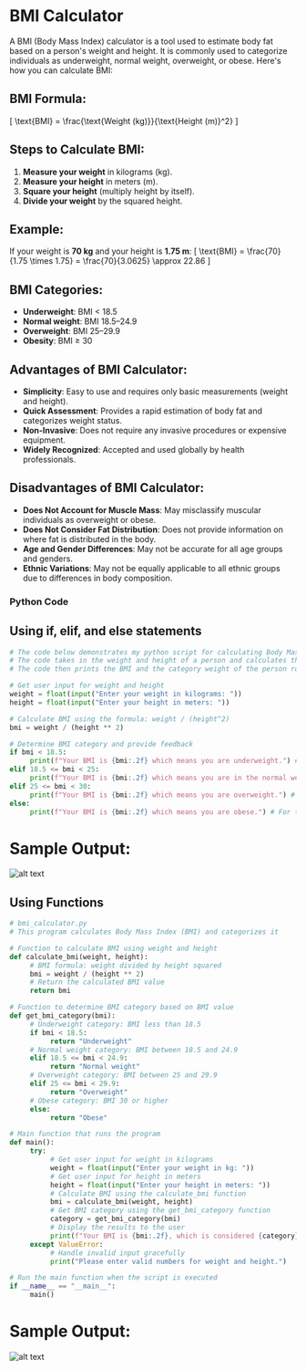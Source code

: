 # BMI Calculator

A BMI (Body Mass Index) calculator is a tool used to estimate body fat based on a person's weight and height. It is commonly used to categorize individuals as underweight, normal weight, overweight, or obese. Here's how you can calculate BMI:

## BMI Formula:
\[
\text{BMI} = \frac{\text{Weight (kg)}}{\text{Height (m)}^2}
\]

## Steps to Calculate BMI:
1. **Measure your weight** in kilograms (kg).
2. **Measure your height** in meters (m).
3. **Square your height** (multiply height by itself).
4. **Divide your weight** by the squared height.

## Example:
If your weight is **70 kg** and your height is **1.75 m**:
\[
\text{BMI} = \frac{70}{1.75 \times 1.75} = \frac{70}{3.0625} \approx 22.86
\]

## BMI Categories:
- **Underweight**: BMI < 18.5
- **Normal weight**: BMI 18.5–24.9
- **Overweight**: BMI 25–29.9
- **Obesity**: BMI ≥ 30

## Advantages of BMI Calculator:
- **Simplicity**: Easy to use and requires only basic measurements (weight and height).
- **Quick Assessment**: Provides a rapid estimation of body fat and categorizes weight status.
- **Non-Invasive**: Does not require any invasive procedures or expensive equipment.
- **Widely Recognized**: Accepted and used globally by health professionals.

## Disadvantages of BMI Calculator:
- **Does Not Account for Muscle Mass**: May misclassify muscular individuals as overweight or obese.
- **Does Not Consider Fat Distribution**: Does not provide information on where fat is distributed in the body.
- **Age and Gender Differences**: May not be accurate for all age groups and genders.
- **Ethnic Variations**: May not be equally applicable to all ethnic groups due to differences in body composition.

### Python Code

## Using if, elif, and else statements
```python
# The code below demonstrates my python script for calculating Body Mass Index (BMI) and determining the weight category of a person
# The code takes in the weight and height of a person and calculates the BMI
# The code then prints the BMI and the category weight of the person rounded to two decimal places (the categories are underweight, normal weight, overweight, and obese)

# Get user input for weight and height
weight = float(input("Enter your weight in kilograms: "))
height = float(input("Enter your height in meters: "))

# Calculate BMI using the formula: weight / (height^2)
bmi = weight / (height ** 2)

# Determine BMI category and provide feedback
if bmi < 18.5:
     print(f"Your BMI is {bmi:.2f} which means you are underweight.") # For the underweight category
elif 18.5 <= bmi < 25:
     print(f"Your BMI is {bmi:.2f} which means you are in the normal weight range.") # For the normal weight category
elif 25 <= bmi < 30:
     print(f"Your BMI is {bmi:.2f} which means you are overweight.") # For the overweight category
else:
     print(f"Your BMI is {bmi:.2f} which means you are obese.") # For the obese category
```
# Sample Output:
![alt text](/outputs/image.png)


## Using Functions
```python
# bmi_calculator.py
# This program calculates Body Mass Index (BMI) and categorizes it

# Function to calculate BMI using weight and height
def calculate_bmi(weight, height):
     # BMI formula: weight divided by height squared
     bmi = weight / (height ** 2)
     # Return the calculated BMI value
     return bmi

# Function to determine BMI category based on BMI value
def get_bmi_category(bmi):
     # Underweight category: BMI less than 18.5
     if bmi < 18.5:
          return "Underweight"
     # Normal weight category: BMI between 18.5 and 24.9
     elif 18.5 <= bmi < 24.9:
          return "Normal weight"
     # Overweight category: BMI between 25 and 29.9
     elif 25 <= bmi < 29.9:
          return "Overweight"
     # Obese category: BMI 30 or higher
     else:
          return "Obese"

# Main function that runs the program
def main():
     try:
          # Get user input for weight in kilograms
          weight = float(input("Enter your weight in kg: "))
          # Get user input for height in meters
          height = float(input("Enter your height in meters: "))
          # Calculate BMI using the calculate_bmi function
          bmi = calculate_bmi(weight, height)
          # Get BMI category using the get_bmi_category function
          category = get_bmi_category(bmi)
          # Display the results to the user
          print(f"Your BMI is {bmi:.2f}, which is considered {category}.")
     except ValueError:
          # Handle invalid input gracefully
          print("Please enter valid numbers for weight and height.")

# Run the main function when the script is executed
if __name__ == "__main__":
     main()
```
# Sample Output:
![alt text](/outputs/image-1.png)